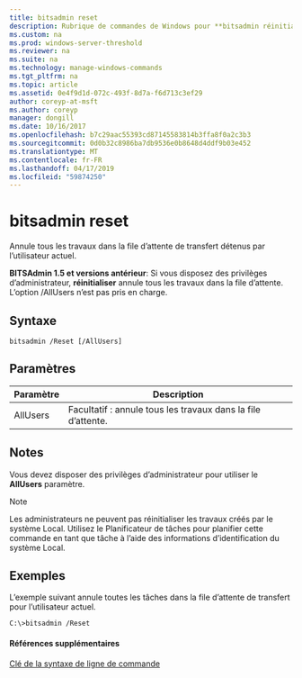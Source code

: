 ```yaml
---
title: bitsadmin reset
description: Rubrique de commandes de Windows pour **bitsadmin réinitialiser** -annule toutes les tâches dans la file d’attente de transfert détenus par l’utilisateur actuel.
ms.custom: na
ms.prod: windows-server-threshold
ms.reviewer: na
ms.suite: na
ms.technology: manage-windows-commands
ms.tgt_pltfrm: na
ms.topic: article
ms.assetid: 0e4f9d1d-072c-493f-8d7a-f6d713c3ef29
author: coreyp-at-msft
ms.author: coreyp
manager: dongill
ms.date: 10/16/2017
ms.openlocfilehash: b7c29aac55393cd87145583814b3ffa8f0a2c3b3
ms.sourcegitcommit: 0d0b32c8986ba7db9536e0b8648d4ddf9b03e452
ms.translationtype: MT
ms.contentlocale: fr-FR
ms.lasthandoff: 04/17/2019
ms.locfileid: "59874250"
---
```

# <a name="bitsadmin-reset"></a>bitsadmin reset

Annule tous les travaux dans la file d’attente de transfert détenus par l’utilisateur actuel.

**BITSAdmin 1.5 et versions antérieur**: Si vous disposez des privilèges d’administrateur, **réinitialiser** annule tous les travaux dans la file d’attente. L’option /AllUsers n’est pas pris en charge.

## <a name="syntax"></a>Syntaxe

```
bitsadmin /Reset [/AllUsers]
```

## <a name="parameters"></a>Paramètres

|Paramètre|Description|
|---------|-----------|
|AllUsers|Facultatif : annule tous les travaux dans la file d’attente.|

## <a name="remarks"></a>Notes

Vous devez disposer des privilèges d’administrateur pour utiliser le **AllUsers** paramètre.

> [!NOTE]
> Les administrateurs ne peuvent pas réinitialiser les travaux créés par le système Local. Utilisez le Planificateur de tâches pour planifier cette commande en tant que tâche à l’aide des informations d’identification du système Local.

## <a name="BKMK_examples"></a>Exemples

L’exemple suivant annule toutes les tâches dans la file d’attente de transfert pour l’utilisateur actuel.
```
C:\>bitsadmin /Reset
```

#### <a name="additional-references"></a>Références supplémentaires

[Clé de la syntaxe de ligne de commande](command-line-syntax-key.md)